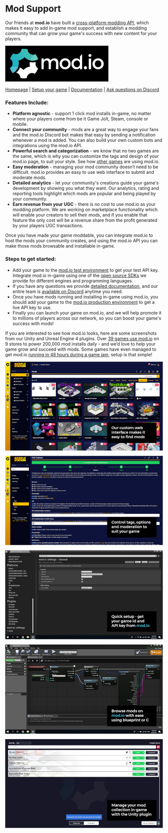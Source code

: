 # Mod Support

Our friends at **mod.io** have built a [cross-platform modding API](https://mod.io/), which makes it easy to add in-game mod support, and establish a modding community that can grow your game's success with new content for your players.

[![mod.io](./modio.png)](https://mod.io/)

[Homepage](https://mod.io/) | [Setup your game](https://mod.io/games/add) | [Documentation](https://docs.mod.io/) | [Ask questions on Discord](https://discord.mod.io/)

### Features Include:

- **Platform agnostic** - support 1 click mod installs in-game, no matter where your players come from be it Game Jolt, Steam, console or mobile.
- **Connect your community** - mods are a great way to engage your fans and the mod.io Discord bot makes that easy by sending a notification whenever a mod is added. You can also build your own custom bots and integrations using the mod.io API.
- **Powerful search and categorization** - we know that no two games are the same, which is why you can customize the tags and design of your mod.io page, to suit your style. See how [other games](https://mod.io/games) are using mod.io.
- **Easy moderation** - managing your mod community doesn’t need to be difficult. mod.io provides an easy to use web interface to submit and moderate mods.
- **Detailed analytics** - let your community's creations guide your game's development by showing you what they want. Our analytics, rating and reporting tools highlight which mods are popular and being played by your community.
- **Earn revenue from your UGC** - there is no cost to use mod.io as your modding platform. We are working on marketplace functionality which will enable your creators to sell their mods, and if you enable that feature the only cost will be a revenue share from the profit generated by your players UGC transactions.

Once you have made your game moddable, you can integrate mod.io to host the mods your community creates, and using the mod.io API you can make those mods browsable and installable in-game.

### Steps to get started:

- Add your game to the [mod.io test environment](https://test.mod.io/games/add) to get your test API key.
  Integrate mod.io in-game using one of the [open source SDKs](https://github.com/modio) we provide for different engines and programming languages.
- If you have any questions we provide [detailed documentation](https://docs.mod.io/), and our entire team is [available on Discord](https://discord.mod.io/) anytime you need.
- Once you have mods running and installing in-game using mod.io, you should add your game to the [mod.io production environment](https://mod.io/games/add) to get a live API key to use.
- Finally you can launch your game on mod.io, and we will help promote it to millions of players across our network, so you can boost your game's success with mods!

If you are interested to see how mod.io looks, here are some screenshots from our Unity and Unreal Engine 4 plugins. Over [39 games use mod.io](https://mod.io/games) on 9 stores to power 200,000 mod installs daily - and we’d love to help your game grow and succeed with mods. Some games have even managed to get mod.io [running in 48 hours during a game jam](https://mod.io/blog/add-mod-support-to-a-unity-game-in-48-hours-with-modio), setup is that simple!

![Our custom web interface makes it easy to find mods](./web-interface.jpg)

![Controls tags, options and moderation to suit your game](./web-options.jpg)

![Quick setup - get your game id and API key from mod.io](./ue4-quick-setup.jpg)

![Browse mods on mod.io with ease using blueprint or C](./ue4-browse.jpg)

![Manage your mod collection in-game with the Unity plugin](./unity-manage.jpg)
